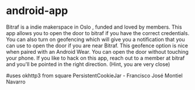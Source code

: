 # android-app
Bitraf is a indie makerspace in Oslo , funded and loved by members. This app allows you to open the door to bitraf if you have the correct credentials. You can also turn on geofencing which will give you a notification that you can use to open the door if you are near Bitraf. This geofence option is nice when paired with an Android Wear. You can open the door without touching your phone.
If you like to hack on this app, reach out to a member at bitraf and you'll be pointed in the right direction. (Hint, you are very close)

#uses
okhttp3 from square
PersistentCookieJar - Francisco José Montiel Navarro
